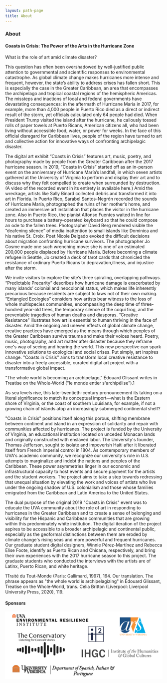 ```yaml
---
layout: path-page
title: About
---
```


### About

#### Coasts in Crisis: The Power of the Arts in the Hurricane Zone

What is the role of art amid climate disaster?

This question has often been overshadowed by well-justified public attention to governmental and scientific responses to environmental catastrophe. As global climate change makes hurricanes more intense and frequent, however, the state’s ability to address crises has fallen short. This is especially the case in the Greater Caribbean, an area that encompasses the archipelago and tropical coastal regions of the hemispheric Americas. The missteps and inactions of local and federal governments have devastating consequences: in the aftermath of Hurricane María in 2017, for example, more than 4,000 people in Puerto Rico died as a direct or indirect result of the storm, yet officials calculated only 64 people had died. When President Trump visited the island after the hurricane, he callously tossed rolls of paper towels at Puerto Ricans, American citizens all, who had been living without accessible food, water, or power for weeks. In the face of this official disregard for Caribbean lives, people of the region have turned to art and collective action for innovative ways of confronting archipelagic disaster.

 

The digital art exhibit “Coasts in Crisis” features art, music, poetry, and photography made by people from the Greater Caribbean after the 2017 hurricane season. In 2019, “Coasts in Crisis” started off as an in-person event on the anniversary of Hurricane María’s landfall, in which seven artists gathered at the University of Virginia to perform and display their art and to discuss why they felt compelled to create when surrounded by destruction. (A video of the recorded event in its entirety is available here.) Amid the wreckage, artists like Sally Binard collected debris and transformed it into art in Florida. In Puerto Rico, Sarabel Santos-Negrón recorded the sounds of Hurricane María, photographed the ruins of her mother’s home, and created an immersive art installation that places the visitor in the hurricane zone. Also in Puerto Rico, the pianist Alfonso Fuentes waited in line for hours to purchase a battery-operated keyboard so that he could compose an ode to the fallen trees. Photographer David Berg rendered visible the “deafening silence” of media inattention to small islands like Dominica and his native St. Croix. Poet Nicole Delgado evoked the difficult decisions about migration confronting hurricane survivors. The photographer Jo Cosme made one such wrenching move: she is one of an estimated 200,000 people displaced by Hurricane María. Before becoming a climate refugee in Seattle, Jo created a deck of tarot cards that chronicled the resistance of ordinary Puerto Ricans to depravation,illness, and injustice after the storm.

 

We invite visitors to explore the site’s three spiraling, overlapping pathways. “Predictable Precarity” describes how hurricane damage is exacerbated by many islands’ colonial and neocolonial status, which makes life inherently precarious because residents are subject to laws not of their own making. “Entangled Ecologies” considers how artists bear witness to the loss of whole multispecies communities, encompassing the deep time of three-hundred year-old trees, the temporary silence of the coquí frog, and the preventable tragedies of human deaths and diasporas. “Creative Resistance” illustrates how art is essential to human thriving in the face of disaster. Amid the ongoing and uneven effects of global climate change, creative practices have emerged as the means through which peoples of the Greater Caribbean survive trauma and make their voices heard. Poetry, music, photography, and art matter after disaster because they reframe one's way of seeing and hearing the world. This new perspective can spark innovative solutions to ecological and social crises. Put simply, art inspires change. "Coasts in Crisis" aims to transform local creative resistance to disaster into a freely accessible, curated digital art project with a transformative global impact.

 

"The whole world is becoming an archipelago," Édouard Glissant writes in Treatise on the Whole-World ("le monde entier s'archipélise").1

 

As sea levels rise, this late-twentieth-century pronouncement its taking on a literal significance to match its conceptual import—what is the Eastern shore of Virginia, or the coast of southern Louisiana, for example, if not a growing chain of islands atop an increasingly submerged continental shelf?

 

"Coasts in Crisis" positions itself along this porous, shifting membrane between continent and island in an expression of solidarity and repair with communities affected by hurricanes. The project is funded by the University of Virginia, an educational institution located on unceded Monacan lands and originally constructed with enslaved labor. The University's founder, Thomas Jefferson, sought to isolate and impoverish Haiti after it liberated itself from French imperial control in 1804. As contemporary members of UVA's academic community, we recognize our university's role in U.S. attempts to marginalize and indebt the nations and peoples of the Caribbean. These power asymmetries linger in our economic and infrastructural capacity to host events and secure payment for the artists and the student workers. The project aims to take a step towards redressing that unequal situation by elevating the work and voices of artists who live under the ongoing shadow of U.S. colonialism and those whose families emigrated from the Caribbean and Latin America to the United States.

 

The dual purpose of the original 2019 "Coasts in Crisis" event was to educate the UVA community about the role of art in responding to hurricanes in the Greater Caribbean and to create a sense of belonging and visibility for the Hispanic and Caribbean communities that are growing within this predominately white institution. The digital iteration of the project aspires to be accessible to a broader archipelagic and continental public, especially as the geoformal distinctions between them are eroded by climate change's rising seas and more powerful and frequent hurricanes. Our graduate student digital designers, Winnie Pérez-Martínez and Rebecca Elise Foote, identify as Puerto Rican and Chicana, respectively, and bring their own experiences with the 2017 hurricane season to this project. The graduate students who conducted the interviews with the artists are of Latinx, Puerto Rican, and white heritage.

 

1Traité du Tout-Monde (Paris: Gallimard, 1997), 164. Our translation. The phrase appears as "the whole world is archipelagizing" in Édouard Glissant, Treatise on the Whole-World, trans. Celia Britton (Liverpool: Liverpool University Press, 2020), 119.

#### Sponsors

![An image with the logos of all the sponsors for the event.](assets/images/sponsors.png)
